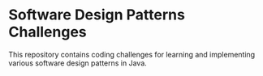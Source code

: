 # Software Design Patterns Challenges

This repository contains coding challenges for learning and implementing various software design patterns in Java.
